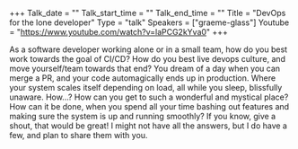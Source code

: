 +++
Talk_date = ""
Talk_start_time = ""
Talk_end_time = ""
Title = "DevOps for the lone developer"
Type = "talk"
Speakers = ["graeme-glass"]
Youtube = "https://www.youtube.com/watch?v=laPCG2kYva0"
+++

As a software developer working alone or in a small team, how do you best work towards the goal of CI/CD? How do you best live devops culture, and move yourself/team towards that end? You dream of a day when you can merge a PR, and your code automagically ends up in production. Where your system scales itself depending on load, all while you sleep, blissfully unaware. How...? How can you get to such a wonderful and mystical place? How can it be done, when you spend all your time bashing out features and making sure the system is up and running smoothly? If you know, give a shout, that would be great! I might not have all the answers, but I do have a few, and plan to share them with you.
